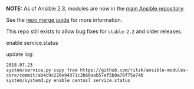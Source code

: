 **NOTE:** As of Ansible 2.3, modules are now in the
[main Ansible repository](https://github.com/ansible/ansible/tree/devel/lib/ansible/modules).

See the [repo merge guide](https://docs.ansible.com/ansible/dev_guide/repomerge.html) for more information.

This repo still exists to allow bug fixes for `stable-2.2` and older releases.

enable service.status

update log:

    2018.07.23
    system/service.py copy from https://github.com/ritzk/ansible-modules-core/commit/ab4c9c226e94371c2b60aab57ef5b0a76f75a74b
    system/systemd.py enable centos7 service.status